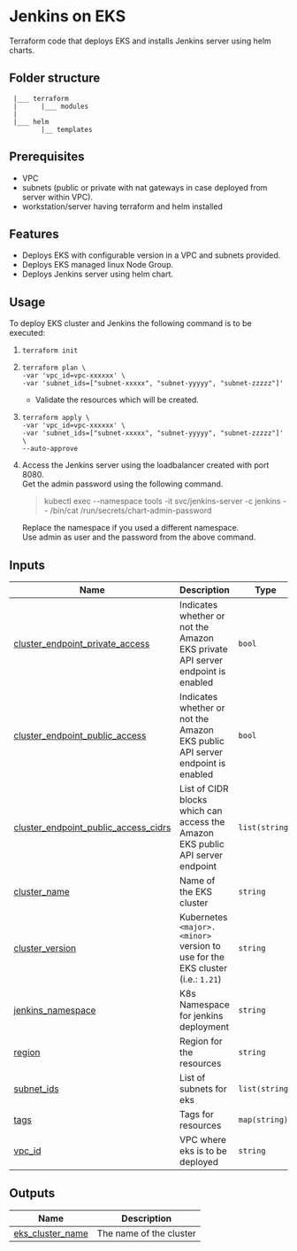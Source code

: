 # Jenkins on EKS

Terraform code that deploys EKS and installs Jenkins server using helm charts.

## Folder structure
```
 |___ terraform
 |      |___ modules
 |
 |___ helm
        |__ templates
```

## Prerequisites
- VPC
- subnets (public or private with nat gateways in case deployed from server within VPC).
- workstation/server having terraform and helm installed

## Features
- Deploys EKS with configurable version in a VPC and subnets provided.
- Deploys EKS managed linux Node Group.
- Deploys Jenkins server using helm chart.

## Usage
To deploy EKS cluster and Jenkins the following command is to be executed:

1. ```
   terraform init
   ```

2. ```
   terraform plan \
   -var 'vpc_id=vpc-xxxxxx' \
   -var 'subnet_ids=["subnet-xxxxx", "subnet-yyyyy", "subnet-zzzzz"]'
   ``` 
   - Validate the resources which will be created.

3. ``` 
   terraform apply \
   -var 'vpc_id=vpc-xxxxxx' \
   -var 'subnet_ids=["subnet-xxxxx", "subnet-yyyyy", "subnet-zzzzz"]' \
   --auto-approve
   ```

4. Access the Jenkins server using the loadbalancer created with port 8080.<br>
   Get the admin password using the following command.
   > kubectl exec --namespace tools -it svc/jenkins-server -c jenkins -- /bin/cat /run/secrets/chart-admin-password

   Replace the namespace if you used a different namespace.<br>
   Use admin as user and the password from the above command.

## Inputs

| Name | Description | Type | Default | Required |
|------|-------------|------|---------|:--------:|
| <a name="input_cluster_endpoint_private_access"></a> [cluster\_endpoint\_private\_access](#input\_cluster\_endpoint\_private\_access) | Indicates whether or not the Amazon EKS private API server endpoint is enabled | `bool` | `true` | no | 
| <a name="input_cluster_endpoint_public_access"></a> [cluster\_endpoint\_public\_access](#input\_cluster\_endpoint\_public\_access) | Indicates whether or not the Amazon EKS public API server endpoint is enabled | `bool` | `true` | no |     
| <a name="input_cluster_endpoint_public_access_cidrs"></a> [cluster\_endpoint\_public\_access\_cidrs](#input\_cluster\_endpoint\_public\_access\_cidrs) | List of CIDR blocks which can access the Amazon EKS public API server endpoint | `list(string)` | <pre>[<br>  "0.0.0.0/0"<br>]</pre> | no |
| <a name="input_cluster_name"></a> [cluster\_name](#input\_cluster\_name) | Name of the EKS cluster | `string` | `"tools-cluster"` | no |
| <a name="input_cluster_version"></a> [cluster\_version](#input\_cluster\_version) | Kubernetes `<major>.<minor>` version to use for the EKS cluster (i.e.: `1.21`) | `string` | `"1.21"` | no |
| <a name="input_jenkins_namespace"></a> [jenkins\_namespace](#input\_jenkins\_namespace) | K8s Namespace for jenkins deployment | `string` | `"tools"` | no |
| <a name="input_region"></a> [region](#input\_region) | Region for the resources | `string` | `"us-east-1"` | no |      
| <a name="input_subnet_ids"></a> [subnet\_ids](#input\_subnet\_ids) | List of subnets for eks | `list(string)` | `[]` | yes |
| <a name="input_tags"></a> [tags](#input\_tags) | Tags for resources | `map(string)` | `{}` | no |
| <a name="input_vpc_id"></a> [vpc\_id](#input\_vpc\_id) | VPC where eks is to be deployed | `string` | `null` | yes |    

## Outputs

| Name | Description |
|------|-------------|
| <a name="output_eks_cluster_name"></a> [eks\_cluster\_name](#output\_eks\_cluster\_name) | The name of the cluster |  